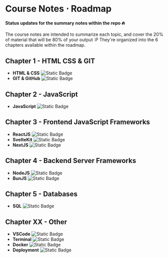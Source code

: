 # Course Notes ⋅ Roadmap

#### **Status** updates for the summary notes within the repo 🔥

The course notes are intended to summarize each topic, and cover the 20% of material that will be 80% of your output :P They're organized into the 6 chapters available within the roadmap.


## Chapter 1 - HTML CSS & GIT

* **HTML & CSS** ![Static Badge](https://img.shields.io/badge/complete-34d399)
* **GIT & GitHub** ![Static Badge](https://img.shields.io/badge/complete-34d399)

## Chapter 2 - JavaScript

* **JavaScript** ![Static Badge](https://img.shields.io/badge/in%20progress-fcd34d)

## Chapter 3 - Frontend JavaScript Frameworks

* **ReactJS** ![Static Badge](https://img.shields.io/badge/in%20progress-fcd34d)
* **SvelteKit** ![Static Badge](https://img.shields.io/badge/not%20started-cbd5e1)
* **NextJS** ![Static Badge](https://img.shields.io/badge/not%20started-cbd5e1)

## Chapter 4 - Backend Server Frameworks

* **NodeJS** ![Static Badge](https://img.shields.io/badge/not%20started-cbd5e1)
* **BunJS** ![Static Badge](https://img.shields.io/badge/not%20started-cbd5e1)

## Chapter 5 - Databases

* **SQL** ![Static Badge](https://img.shields.io/badge/not%20started-cbd5e1)

## Chapter XX - Other

* **VSCode** ![Static Badge](https://img.shields.io/badge/in%20progress-fcd34d)
* **Terminal** ![Static Badge](https://img.shields.io/badge/not%20started-cbd5e1)
* **Docker** ![Static Badge](https://img.shields.io/badge/not%20started-cbd5e1)
* **Deployment** ![Static Badge](https://img.shields.io/badge/not%20started-cbd5e1)
